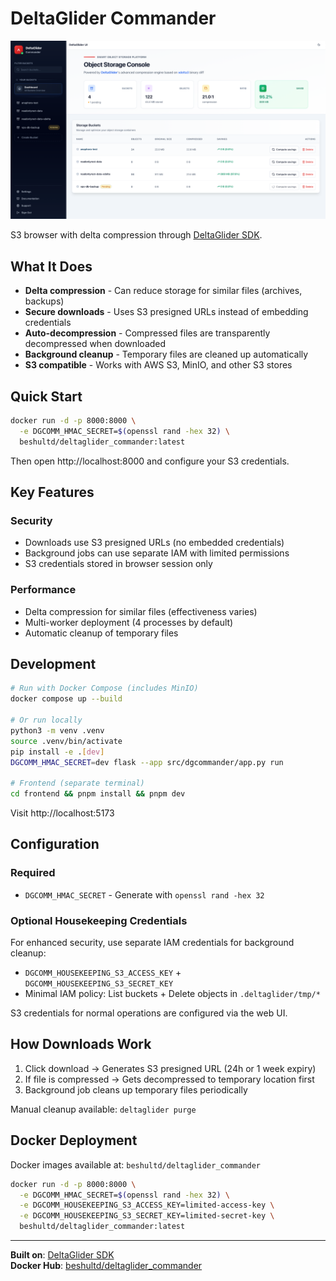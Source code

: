# DeltaGlider Commander

![DeltaGlider Commander UI](dg_screenshot.png)

S3 browser with delta compression through [DeltaGlider SDK](https://github.com/beshu-tech/deltaglider).

## What It Does

- **Delta compression** - Can reduce storage for similar files (archives, backups)
- **Secure downloads** - Uses S3 presigned URLs instead of embedding credentials
- **Auto-decompression** - Compressed files are transparently decompressed when downloaded
- **Background cleanup** - Temporary files are cleaned up automatically
- **S3 compatible** - Works with AWS S3, MinIO, and other S3 stores

## Quick Start

```bash
docker run -d -p 8000:8000 \
  -e DGCOMM_HMAC_SECRET=$(openssl rand -hex 32) \
  beshultd/deltaglider_commander:latest
```

Then open http://localhost:8000 and configure your S3 credentials.

## Key Features

### Security
- Downloads use S3 presigned URLs (no embedded credentials)
- Background jobs can use separate IAM with limited permissions
- S3 credentials stored in browser session only

### Performance
- Delta compression for similar files (effectiveness varies)
- Multi-worker deployment (4 processes by default)
- Automatic cleanup of temporary files

## Development

```bash
# Run with Docker Compose (includes MinIO)
docker compose up --build

# Or run locally
python3 -m venv .venv
source .venv/bin/activate
pip install -e .[dev]
DGCOMM_HMAC_SECRET=dev flask --app src/dgcommander/app.py run

# Frontend (separate terminal)
cd frontend && pnpm install && pnpm dev
```

Visit http://localhost:5173

## Configuration

### Required
- `DGCOMM_HMAC_SECRET` - Generate with `openssl rand -hex 32`

### Optional Housekeeping Credentials
For enhanced security, use separate IAM credentials for background cleanup:
- `DGCOMM_HOUSEKEEPING_S3_ACCESS_KEY` + `DGCOMM_HOUSEKEEPING_S3_SECRET_KEY`
- Minimal IAM policy: List buckets + Delete objects in `.deltaglider/tmp/*`

S3 credentials for normal operations are configured via the web UI.

## How Downloads Work

1. Click download → Generates S3 presigned URL (24h or 1 week expiry)
2. If file is compressed → Gets decompressed to temporary location first
3. Background job cleans up temporary files periodically

Manual cleanup available: `deltaglider purge`

## Docker Deployment

Docker images available at: `beshultd/deltaglider_commander`

```bash
docker run -d -p 8000:8000 \
  -e DGCOMM_HMAC_SECRET=$(openssl rand -hex 32) \
  -e DGCOMM_HOUSEKEEPING_S3_ACCESS_KEY=limited-access-key \
  -e DGCOMM_HOUSEKEEPING_S3_SECRET_KEY=limited-secret-key \
  beshultd/deltaglider_commander:latest
```


---

**Built on**: [DeltaGlider SDK](https://github.com/beshu-tech/deltaglider)  
**Docker Hub**: [beshultd/deltaglider_commander](https://hub.docker.com/r/beshultd/deltaglider_commander)
